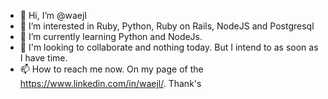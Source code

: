 - 👋 Hi, I’m @waejl
- 👀 I’m interested in Ruby, Python, Ruby on Rails, NodeJS and Postgresql
- 🌱 I’m currently learning Python and NodeJs.
- 💞️ I'm looking to collaborate and nothing today. But I intend to as soon as I have time.
- 📫 How to reach me now. On my page of the https://www.linkedin.com/in/waejl/. Thank's

<!---
waejl/waejl is a ✨ special ✨ repository because its `README.md` (this file) appears on your GitHub profile.
You can click the Preview link to take a look at your changes.
--->
